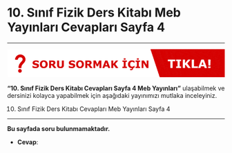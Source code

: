 # 10. Sınıf Fizik Ders Kitabı Meb Yayınları Cevapları Sayfa 4

---
[![Image 1](./image_1.gif)](https://www.evvelcevap.com/soru-sor/)

**“10. Sınıf Fizik Ders Kitabı Cevapları Sayfa 4 Meb Yayınları”** ulaşabilmek ve dersinizi kolayca yapabilmek için aşağıdaki yayınımızı mutlaka inceleyiniz.

10. Sınıf Fizik Ders Kitabı Cevapları Meb Yayınları Sayfa 4
-----------------------------------------------------------

**Bu sayfada soru bulunmamaktadır.**

-   **Cevap**: